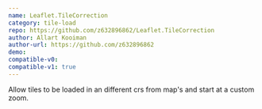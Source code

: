 ```yaml
---
name: Leaflet.TileCorrection
category: tile-load
repo: https://github.com/z632896862/Leaflet.TileCorrection
author: Allart Kooiman
author-url: https://github.com/z632896862
demo: 
compatible-v0:
compatible-v1: true
---
```


Allow tiles to be loaded in an different crs from map's and start at a custom zoom.
